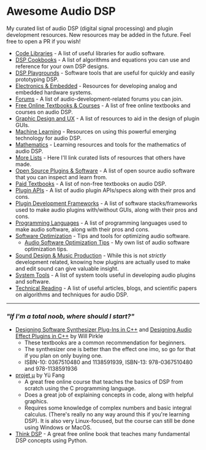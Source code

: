 # Awesome Audio DSP

My curated list of audio DSP (digital signal processing) and plugin development resources. New resources may be added in the future. Feel free to open a PR if you wish!

- [Code Libraries](sections/CODE_LIBRARIES.md) - A list of useful libraries for audio software.
- [DSP Cookbooks](sections/DSP_COOKBOOKS.md) - A list of algorithms and equations you can use and reference for your own DSP designs.
- [DSP Playgrounds](sections/DSP_PLAYGROUNDS.md) - Software tools that are useful for quickly and easily prototyping DSP.
- [Electronics & Embedded](sections/ELECTRONICS_AND_EMBEDDED.md) - Resources for developing analog and embedded hardware systems.
- [Forums](sections/FORUMS.md) - A list of audio-development-related forums you can join.
- [Free Online Textbooks & Courses](sections/FREE_ONLINE_TEXTBOOKS_AND_COURSES.md) - A list of free online textbooks and courses on audio DSP.
- [Graphic Design and UX](sections/GRAPHIC_DESIGN_AND_UX.md) - A list of resources to aid in the design of plugin GUIs.
- [Machine Learning](sections/MACHINE_LEARNING.md) - Resources on using this powerful emerging technology for audio DSP.
- [Mathematics](sections/MATHEMATICS.md) - Learning resources and tools for the mathematics of audio DSP.
- [More Lists](sections/MORE_LISTS.md) - Here I'll link curated lists of resources that others have made.
- [Open Source Plugins & Software](sections/OPEN_SOURCE_PLUGINS_AND_SOFTWARE.md) - A list of open source audio software that you can inspect and learn from.
- [Paid Textbooks](sections/PAID_TEXTBOOKS.md) - A list of non-free textbooks on audio DSP.
- [Plugin APIs](sections/PLUGIN_APIS.md) - A list of audio plugin APIs/specs along with their pros and cons.
- [Plugin Development Frameworks](sections/PLUGIN_DEVELOPMENT_FRAMEWORKS.md) - A list of software stacks/frameworks used to make audio plugins with/without GUIs, along with their pros and cons.
- [Programming Languages](sections/PROGRAMMING_LANGUAGES.md) - A list of programming languages used to make audio software, along with their pros and cons.
- [Software Optimization](sections/SOFTWARE_OPTIMIZATION.md) - Tips and tools for optimizing audio software.
    - [Audio Software Optimization Tips](content/AUDIO_SOFTWARE_OPTIMIZATION_TIPS.md) - My own list of audio software optimization tips.
- [Sound Design & Music Production](sections/SOUND_DESIGN_AND_MUSIC_PRODUCTION.md) - While this is not *strictly* development related, knowing how plugins are actually used to make and edit sound can give valuable insight.
- [System Tools](sections/SYSTEM_TOOLS.md) - A list of system tools useful in developing audio plugins and software.
- [Technical Reading](sections/TECHNICAL_READING.md) - A list of useful articles, blogs, and scientific papers on algorithms and techniques for audio DSP.

<hr/>

### *"If I'm a total noob, where should I start?"*

- [Designing Software Synthesizer Plug-Ins in C++](https://www.amazon.com/Designing-Software-Synthesizer-Plug-Ins-Audio/dp/0367510480) and [Designing Audio Effect Plugins in C++](https://www.amazon.com/Designing-Audio-Effect-Plugins-C/dp/1138591939) by Will Pirkle
    - These textbooks are a common recommendation for beginners.
    - The synthesizer one is better than the effect one imo, so go for that if you plan on only buying one.
    - ISBN-10: 0367510480 and 1138591939, ISBN-13: 978-0367510480 and 978-1138591936
- [projet μ](https://mu.krj.st/) by Yü Fang
  - A great free online course that teaches the basics of DSP from scratch using the C programming language.
  - Does a great job of explaining concepts in code, along with helpful graphics.
  - Requires some knowledge of complex numbers and basic integral calculus. (There's really no any way around this if you're learning DSP). It is also very Linux-focused, but the course can still be done using Windows or MacOS.
- [Think DSP](https://github.com/AllenDowney/ThinkDSP) - A great free online book that teaches many fundamental DSP concepts using Python.
